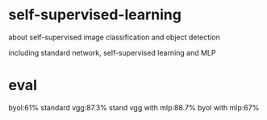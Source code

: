 # self-supervised-learning
about self-supervised image classification and object detection

including standard network, self-supervised learning and MLP
# eval
byol:61%
standard vgg:87.3%
stand vgg with mlp:88.7%
byol with mlp:67%
